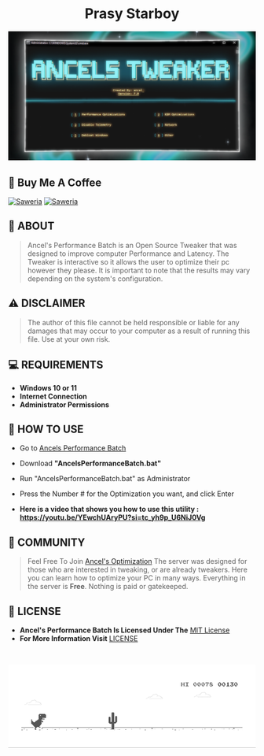 **<h1 align="center">Prasy Starboy</h1>**

<p align="center">
<img src="https://github.com/PrasyIkuzo/Performance-Batch/blob/main/images/preview.png">
</p>

## 🍻 **Buy Me A Coffee**
<a href="https://saweria.co/PrasyIkuzo" target="_blank"><img
            src="https://img.shields.io/badge/Saweria-orange?style=for-the-badge&logoColor=white&logo=saweria"
            alt="Saweria"></a>
[![Saweria](https://img.shields.io/badge/Click--Here-white?style=for-the-badge&logo=saweria)](https://saweria.co/PrasyIkuzo)

## 📝 **ABOUT**
> Ancel's Performance Batch is an Open Source Tweaker that was designed to improve computer Performance and Latency. The Tweaker is interactive so it allows the user to optimize their pc however they please. It is important to note that the results may vary depending on the system's configuration.

## ⚠️ **DISCLAIMER**
> The author of this file cannot be held responsible or liable for any damages that may occur to your computer as a result of running this file. Use at your own risk.

## 💻 **REQUIREMENTS**
- **Windows 10 or 11**
- **Internet Connection**
- **Administrator Permissions**

## 🛑 **HOW TO USE**
- Go to [Ancels Performance Batch](https://github.com/ancel1x/Ancels-Performance-Batch/releases/tag/Latest)
- Download **"AncelsPerformanceBatch.bat"**
- Run "AncelsPerformanceBatch.bat" as Administrator
- Press the Number # for the Optimization you want, and click Enter

- **Here is a video that shows you how to use this utility : https://youtu.be/YEwchUAryPU?si=tc_yh9p_U6NiJ0Vg**

## 🤝 **COMMUNITY**
> Feel Free To Join [Ancel's Optimization](https://discord.gg/ZhZ8eJZc42)
The server was designed for those who are interested in tweaking, or are already tweakers. Here you can learn how to optimize your PC in many ways. Everything in the server is **Free**. Nothing is paid or gatekeeped.

## 📖 **LICENSE**
- **Ancel's Performance Batch Is Licensed Under The** [MIT License](https://opensource.org/licenses/MIT)
- **For More Information Visit** [LICENSE](https://github.com/ancel1x/Ancels-Performance-Batch/blob/main/LICENSE)

<br>

![Dinosaurs 🗿](https://github.com/PrasyIkuzo/Performance-Batch/blob/main/images/dino.gif)

